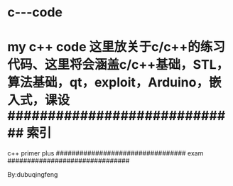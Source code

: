 c---code
========

my c++ code
这里放关于c/c++的练习代码、这里将会涵盖c/c++基础，STL，算法基础，qt，exploit，Arduino，嵌入式，课设
#############################
索引
==============================
c++ primer plus
#################################
exam
###############################

By:dubuqingfeng